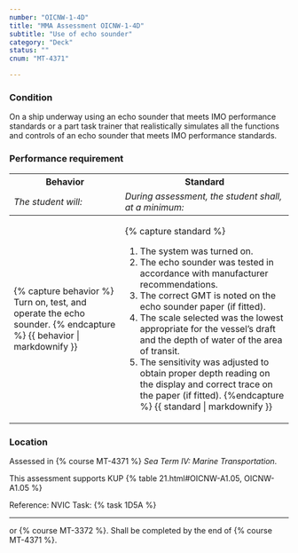 ```yaml
---
number: "OICNW-1-4D"
title: "MMA Assessment OICNW-1-4D"
subtitle: "Use of echo sounder"
category: "Deck"
status: ""
cnum: "MT-4371"

---
```

### Condition

On a ship underway using an echo sounder that meets IMO performance standards or a part task trainer that realistically simulates all the functions and controls of an echo sounder that meets IMO performance standards.

### Performance requirement 

<table width='100%' class='Guidelines'>
 <thead>
 <tr>
     <th class='thirty'>Behavior</th>
     <th class='seventy'>Standard</th>
 </tr>
 <tr>
     <td><em>The student will:</em></td>
     <td><em>During assessment, the student shall, at a minimum:</em></td>
 </tr>
 </thead>
 <tbody>
 

<tr><td>

{% capture behavior %}
Turn on, test, and operate the echo sounder.
{% endcapture %}
{{ behavior | markdownify }}

</td><td>

{% capture standard %}
1. The system was turned on.
2. The echo sounder was tested in accordance with manufacturer recommendations.
3. The correct GMT is noted on the echo sounder paper (if fitted).
4. The scale selected was the lowest appropriate for the vessel’s draft and the depth of water of the area of transit.
5. The sensitivity was adjusted to obtain proper depth reading on the display and correct trace on the paper (if fitted).
{%endcapture %}
{{ standard | markdownify }}

</td></tr>



 </tbody>
 </table>

### Location

Assessed in  {% course  MT-4371 %}  *Sea Term IV: Marine Transportation*.

This assessment supports KUP {% table 21.html#OICNW-A1.05, OICNW-A1.05 %}

Reference: NVIC Task: {% task 1D5A  %}

***

or {% course MT-3372 %}. Shall be completed by the end of  {% course MT-4371 %}.